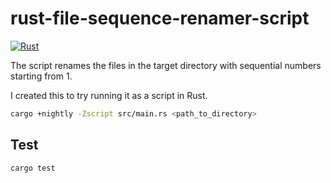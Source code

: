 # rust-file-sequence-renamer-script

[![Rust](https://github.com/shinshin86/rust-file-sequence-renamer-script/actions/workflows/rust.yml/badge.svg)](https://github.com/shinshin86/rust-file-sequence-renamer-script/actions/workflows/rust.yml)

The script renames the files in the target directory with sequential numbers starting from 1.

I created this to try running it as a script in Rust.

```sh
cargo +nightly -Zscript src/main.rs <path_to_directory>
```

## Test

```
cargo test
```